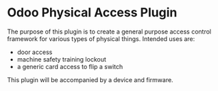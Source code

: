 # Odoo Physical Access Plugin

The purpose of this plugin is to create a general purpose access control framework for various types of physical things. Intended uses are: 

* door access
* machine safety training lockout
* a generic card access to flip a switch

This plugin will be accompanied by a device and firmware.

